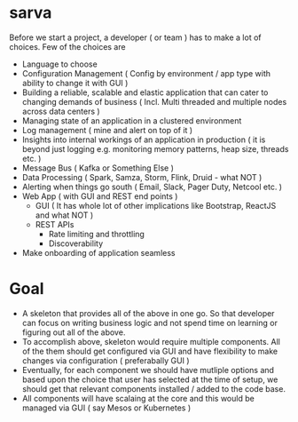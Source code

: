# sarva
Before we start a project, a developer ( or team ) has to make a lot of choices. Few of the choices are 
* Language to choose
* Configuration Management ( Config by environment / app type with ability to change it with GUI )
* Building a reliable, scalable and elastic application that can cater to changing demands of business ( Incl. Multi threaded and multiple nodes across data centers )
* Managing state of an application in a clustered environment
* Log management ( mine and alert on top of it )
* Insights into internal workings of an application in production ( it is beyond just logging e.g. monitoring memory patterns, heap size, threads etc. )
* Message Bus ( Kafka or Something Else )
* Data Processing ( Spark, Samza, Storm, Flink, Druid - what NOT )
* Alerting when things go south ( Email, Slack, Pager Duty, Netcool etc. )
* Web App ( with GUI and REST end points )
  * GUI ( It has whole lot of other implications like Bootstrap, ReactJS and what NOT )
  * REST APIs
    * Rate limiting and throttling
    * Discoverability
* Make onboarding of application seamless

# Goal
* A skeleton that provides all of the above in one go. So that developer can focus on writing business logic and not spend time on learning or figuring out all of the above. 
* To accomplish above, skeleton would require multiple components. All of the them should get configured via GUI and have flexibility to make changes via configuration ( preferabally GUI )
 * Eventually, for each component we should have mutliple options and based upon the choice that user has selected at the time of setup, we should get that relevant components installed / added to the code base.
* All components will have scalaing at the core and this would be managed via GUI ( say Mesos or Kubernetes )

